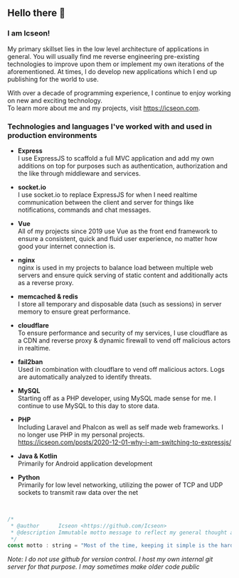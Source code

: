 Hello there 👋
---

### I am Icseon!
My primary skillset lies in the low level architecture of applications in general.  You will usually find me reverse engineering pre-existing technologies to improve upon them or implement my own iterations of the aforementioned. At times, I do develop new applications which I end up publishing for the world to use.

With over a decade of programming experience, I continue to enjoy working on new and exciting technology.\
To learn more about me and my projects, visit https://icseon.com.

### Technologies and languages I've worked with and used in production environments

- **Express**\
I use ExpressJS to scaffold a full MVC application and add my own additions on top for purposes such as authentication, authorization and the like through middleware and services.

- **socket.io**\
I use socket.io to replace ExpressJS for when I need realtime communication between the client and server for things like notifications, commands and chat messages.

- **Vue**\
All of my projects since 2019 use Vue as the front end framework to ensure a consistent, quick and fluid user experience, no matter how good your internet connection is.

- **nginx**\
nginx is used in my projects to balance load between multiple web servers and ensure quick serving of static content and additionally acts as a reverse proxy.

- **memcached & redis**\
I store all temporary and disposable data (such as sessions) in server memory to ensure great performance.

- **cloudflare**\
To ensure performance and security of my services, I use cloudflare as a CDN and reverse proxy & dynamic firewall to vend off malicious actors in realtime.

- **fail2ban**\
Used in combination with cloudflare to vend off malicious actors. Logs are automatically analyzed to identify threats.

- **MySQL**\
Starting off as a PHP developer, using MySQL made sense for me. I continue to use MySQL to this day to store data.

- **PHP**\
Including Laravel and Phalcon as well as self made web frameworks. I no longer use PHP in my personal projects.\
https://icseon.com/posts/2020-12-01-why-i-am-switching-to-expressjs/

- **Java & Kotlin**\
Primarily for Android application development

- **Python**\
Primarily for low level networking, utilizing the power of TCP and UDP sockets to transmit raw data over the net


<br/>

```js
/* 
 * @author      Icseon <https://github.com/Icseon>
 * @description Immutable motto message to reflect my general thought about software development
 */
const motto : string = "Most of the time, keeping it simple is the hardest part.";
```

_Note: I do not use github for version control. I host my own internal git server for that purpose. I may sometimes make older code public_
